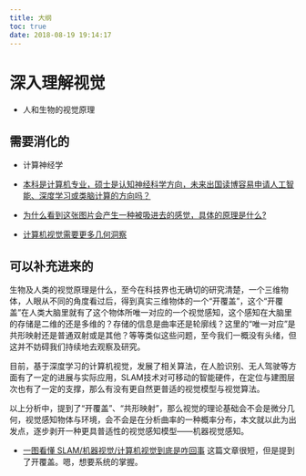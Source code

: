 ```yaml
---
title: 大纲
toc: true
date: 2018-08-19 19:14:17
---
```

# 深入理解视觉


- 人和生物的视觉原理


## 需要消化的

- 计算神经学
- [本科是计算机专业，硕士是认知神经科学方向，未来出国读博容易申请人工智能、深度学习或类脑计算的方向吗？](https://www.zhihu.com/question/53605798)

- [为什么看到这张图片会产生一种被吸进去的感觉，具体的原理是什么?](https://www.zhihu.com/question/24668178)


- [计算机视觉需要更多几何洞察](http://www.sohu.com/a/137507448_115128)



## 可以补充进来的


生物及人类的视觉原理是什么，至今在科技界也无确切的研究清楚，一个三维物体，人眼从不同的角度看过后，得到真实三维物体的一个“开覆盖”，这个“开覆盖”在人类大脑里就有了这个物体所唯一对应的一个视觉感知，这个感知在大脑里的存储是二维的还是多维的？存储的信息是曲率还是轮廓线？这里的“唯一对应”是共形映射还是普通双射或是其他？等等类似这些问题，至今我们一概没有头绪，但这并不妨碍我们持续地去观察及研究。

目前，基于深度学习的计算机视觉，发展了相关算法，在人脸识别、无人驾驶等方面有了一定的进展与实际应用，SLAM技术对可移动的智能硬件，在定位与建图层次也有了一定的支撑，那么有没有更自然更普适的视觉模型与视觉算法。



以上分析中，提到了“开覆盖”、“共形映射”，那么视觉的理论基础会不会是微分几何，视觉感知物体与环境，会不会是在分析曲率的一种概率分布，本文就以此为出发点，逐步剥开一种更具普适性的视觉感知模型——机器视觉感知。

- [一图看懂 SLAM/机器视觉/计算机视觉到底是咋回事](http://www.eeworld.com.cn/qrs/article_2017051434733.html) 这篇文章很短，但是提到了开覆盖。嗯，想要系统的掌握。
